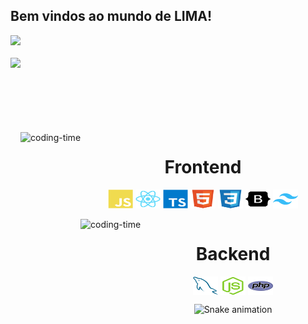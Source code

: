 ## Bem vindos ao mundo de LIMA!

<div>
  
  <img  height="180em" src="https://github-readme-stats.vercel.app/api?username=LIMA-O-LIMAO&show_icons=true&theme=dark&include_all_commits=true&count_private=true"/>

</div>
<br>
  <img align="left" height="180em" src="https://github-readme-stats.vercel.app/api/top-langs/?username=LIMA-O-LIMAO&layout=compact&langs_count=16&theme=dark"/>

  <br>
  <br>
  <br>
  <br>
  <br>
  <br>
<div  align="center"> 
  <div style="display: inline_block"><br>
    <img align="left" height="250" alt="coding-time" src="code.gif">
    <h1 align="center">Frontend</h1>
    <img align="center" height="30" width="40" alt="js-icon"  src="https://raw.githubusercontent.com/devicons/devicon/master/icons/javascript/javascript-plain.svg">
    <img align="center" height="30" width="40" alt="react-icon" src="https://raw.githubusercontent.com/devicons/devicon/master/icons/react/react-original.svg">
    <img align="center" height="30" width="40" alt="react-icon" src="https://raw.githubusercontent.com/devicons/devicon/master/icons/typescript/typescript-original.svg">
    <img align="center" height="30" width="40" alt="html-icon" src="https://raw.githubusercontent.com/devicons/devicon/master/icons/html5/html5-original.svg">
    <img align="center" height="30" width="40" alt="css-icon" src="https://raw.githubusercontent.com/devicons/devicon/master/icons/css3/css3-original.svg">
    <img align="center" height="30" width="40" alt="js-icon"  src="https://raw.githubusercontent.com/devicons/devicon/master/icons/bootstrap/bootstrap-plain.svg"> 
    <img align="center" height="30" width="40" alt="js-icon"  src="https://raw.githubusercontent.com/devicons/devicon/master/icons/tailwindcss/tailwindcss-plain.svg"> 

  

   </div>
   <div  align="center"> 
  <div style="display: inline_block"><br>
    <img align="left" height="250" alt="coding-time" src="code.gif">
    <h1 align="center">Backend</h1>
    <img align="center" height="30" width="40" alt="react-icon" src="https://raw.githubusercontent.com/devicons/devicon/master/icons/mysql/mysql-original.svg">
    <img align="center" height="30" width="40" alt="html-icon" src="https://raw.githubusercontent.com/devicons/devicon/master/icons/nodejs/nodejs-original.svg">
    <img align="center" height="30" width="40" alt="css-icon" src="https://raw.githubusercontent.com/devicons/devicon/master/icons/php/php-original.svg">

  

   </div>
    
  
  
</div>
  
![Snake animation](https://github.com/LIMA-O-LIMAO/LIMA-O-LIMAO/blob/output/github-contribution-grid-snake-dark.svg)
